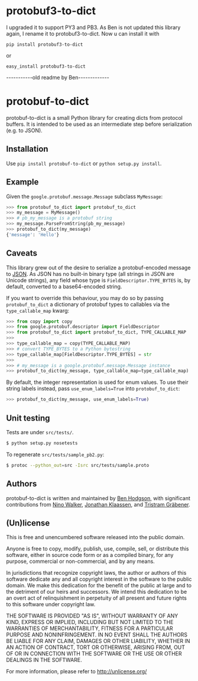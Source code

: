 # protobuf3-to-dict

I upgraded it to support PY3 and PB3. As Ben is not updated this library again, I rename it to
protobuf3-to-dict. Now u can install it with

    pip install protobuf3-to-dict
      
or

    easy_install protobuf3-to-dict


-----------old readme by Ben-------------

# protobuf-to-dict

protobuf-to-dict is a small Python library for creating dicts from protocol
buffers. It is intended to be used as an intermediate step before
serialization (e.g. to JSON).

## Installation

Use `pip install protobuf-to-dict` or `python setup.py install`.

## Example

Given the `google.protobuf.message.Message` subclass `MyMessage`:

```python
>>> from protobuf_to_dict import protobuf_to_dict
>>> my_message = MyMessage()
>>> # pb_my_message is a protobuf string
>>> my_message.ParseFromString(pb_my_message)
>>> protobuf_to_dict(my_message)
{'message': 'Hello'}
```

## Caveats

This library grew out of the desire to serialize a protobuf-encoded message to
[JSON](http://json.org/). As JSON has no built-in binary type (all strings in
JSON are Unicode strings), any field whose type is
`FieldDescriptor.TYPE_BYTES` is, by default, converted to a base64-encoded
string.

If you want to override this behaviour, you may do so by passing
`protobuf_to_dict` a dictionary of protobuf types to callables via the
`type_callable_map` kwarg:

```python
>>> from copy import copy
>>> from google.protobuf.descriptor import FieldDescriptor
>>> from protobuf_to_dict import protobuf_to_dict, TYPE_CALLABLE_MAP
>>>
>>> type_callable_map = copy(TYPE_CALLABLE_MAP)
>>> # convert TYPE_BYTES to a Python bytestring
>>> type_callable_map[FieldDescriptor.TYPE_BYTES] = str
>>>
>>> # my_message is a google.protobuf.message.Message instance
>>> protobuf_to_dict(my_message, type_callable_map=type_callable_map)
```

By default, the integer representation is used for enum values. To use their
string labels instead, pass `use_enum_labels=True` into `protobuf_to_dict`:

```python
>>> protobuf_to_dict(my_message, use_enum_labels=True)
```

## Unit testing

Tests are under `src/tests/`.

```sh
$ python setup.py nosetests
```

To regenerate `src/tests/sample_pb2.py`:

```sh
$ protoc --python_out=src -Isrc src/tests/sample.proto 
```

## Authors

protobuf-to-dict is written and maintained by
[Ben Hodgson](http://benhodgson.com/), with significant contributions from
[Nino Walker](https://github.com/ninowalker),
[Jonathan Klaassen](https://github.com/jaklaassen), and
[Tristram Gräbener](http://blog.tristramg.eu/).


## (Un)license

This is free and unencumbered software released into the public domain.

Anyone is free to copy, modify, publish, use, compile, sell, or distribute
this software, either in source code form or as a compiled binary, for any
purpose, commercial or non-commercial, and by any means.

In jurisdictions that recognize copyright laws, the author or authors of this
software dedicate any and all copyright interest in the software to the public
domain. We make this dedication for the benefit of the public at large and to
the detriment of our heirs and successors. We intend this dedication to be an
overt act of relinquishment in perpetuity of all present and future rights to
this software under copyright law.

THE SOFTWARE IS PROVIDED "AS IS", WITHOUT WARRANTY OF ANY KIND, EXPRESS OR
IMPLIED, INCLUDING BUT NOT LIMITED TO THE WARRANTIES OF MERCHANTABILITY,
FITNESS FOR A PARTICULAR PURPOSE AND NONINFRINGEMENT. IN NO EVENT SHALL THE
AUTHORS BE LIABLE FOR ANY CLAIM, DAMAGES OR OTHER LIABILITY, WHETHER IN AN
ACTION OF CONTRACT, TORT OR OTHERWISE, ARISING FROM, OUT OF OR IN CONNECTION
WITH THE SOFTWARE OR THE USE OR OTHER DEALINGS IN THE SOFTWARE.

For more information, please refer to <http://unlicense.org/>
